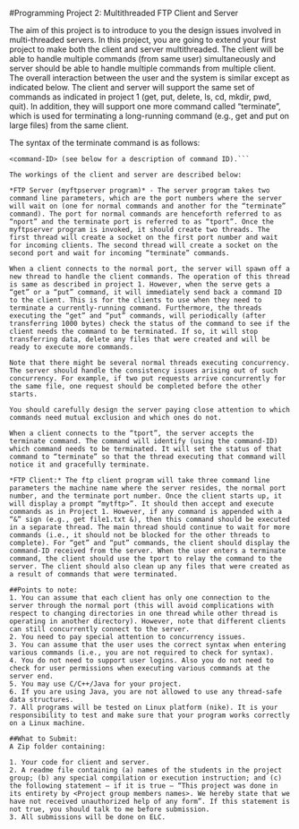 #Programming Project 2: Multithreaded FTP Client and Server

The aim of this project is to introduce to you the design issues involved in multi-threaded servers. In this project, you are going to extend your first project to make both the client and server multithreaded. The client will be able to handle multiple commands (from same user) simultaneously and server should be able to handle multiple commands from multiple client. The overall interaction between the user and the system is similar except as indicated below. The client and server will support the same set of commands as indicated in project 1 (get, put, delete, ls, cd, mkdir, pwd, quit). In addition, they will support one more command called “terminate”, which is used for terminating a long-running command (e.g., get and put on large files) from the same client.

The syntax of the terminate command is as follows:

```terminate <command-ID> -- terminate the command identified by
<command-ID> (see below for a description of command ID).```

The workings of the client and server are described below:

*FTP Server (myftpserver program)* - The server program takes two command line parameters, which are the port numbers where the server will wait on (one for normal commands and another for the “terminate” command). The port for normal commands are henceforth referred to as “nport” and the terminate port is referred to as “tport”. Once the myftpserver program is invoked, it should create two threads. The first thread will create a socket on the first port number and wait for incoming clients. The second thread will create a socket on the second port and wait for incoming “terminate” commands.

When a client connects to the normal port, the server will spawn off a new thread to handle the client commands. The operation of this thread is same as described in project 1. However, when the serve gets a “get” or a “put” command, it will immediately send back a command ID to the client. This is for the clients to use when they need to terminate a currently-running command. Furthermore, the threads executing the “get” and “put” commands, will periodically (after transferring 1000 bytes) check the status of the command to see if the client needs the command to be terminated. If so, it will stop transferring data, delete any files that were created and will be ready to execute more commands.

Note that there might be several normal threads executing concurrency. The server should handle the consistency issues arising out of such concurrency. For example, if two put requests arrive concurrently for the same file, one request should be completed before the other starts.

You should carefully design the server paying close attention to which commands need mutual exclusion and which ones do not.

When a client connects to the “tport”, the server accepts the terminate command. The command will identify (using the command-ID) which command needs to be terminated. It will set the status of that command to “terminate” so that the thread executing that command will notice it and gracefully terminate.

*FTP Client:* The ftp client program will take three command line parameters the machine name where the server resides, the normal port number, and the terminate port number. Once the client starts up, it will display a prompt “mytftp>”. It should then accept and execute commands as in Project 1. However, if any command is appended with a “&” sign (e.g., get file1.txt &), then this command should be executed in a separate thread. The main thread should continue to wait for more commands (i.e., it should not be blocked for the other threads to complete). For “get” and “put” commands, the client should display the command-ID received from the server. When the user enters a terminate command, the client should use the tport to relay the command to the server. The client should also clean up any files that were created as a result of commands that were terminated.

##Points to note:
1. You can assume that each client has only one connection to the server through the normal port (this will avoid complications with respect to changing directories in one thread while other thread is operating in another directory). However, note that different clients can still concurrently connect to the server.
2. You need to pay special attention to concurrency issues.
3. You can assume that the user uses the correct syntax when entering various commands (i.e., you are not required to check for syntax).
4. You do not need to support user logins. Also you do not need to check for user permissions when executing various commands at the server end.
5. You may use C/C++/Java for your project.
6. If you are using Java, you are not allowed to use any thread-safe data structures.
7. All programs will be tested on Linux platform (nike). It is your responsibility to test and make sure that your program works correctly on a Linux machine.

##What to Submit:
A Zip folder containing:

1. Your code for client and server.
2. A readme file containing (a) names of the students in the project group; (b) any special compilation or execution instruction; and (c) the following statement – if it is true – “This project was done in its entirety by <Project group members names>. We hereby state that we have not received unauthorized help of any form”. If this statement is not true, you should talk to me before submission.
3. All submissions will be done on ELC.
